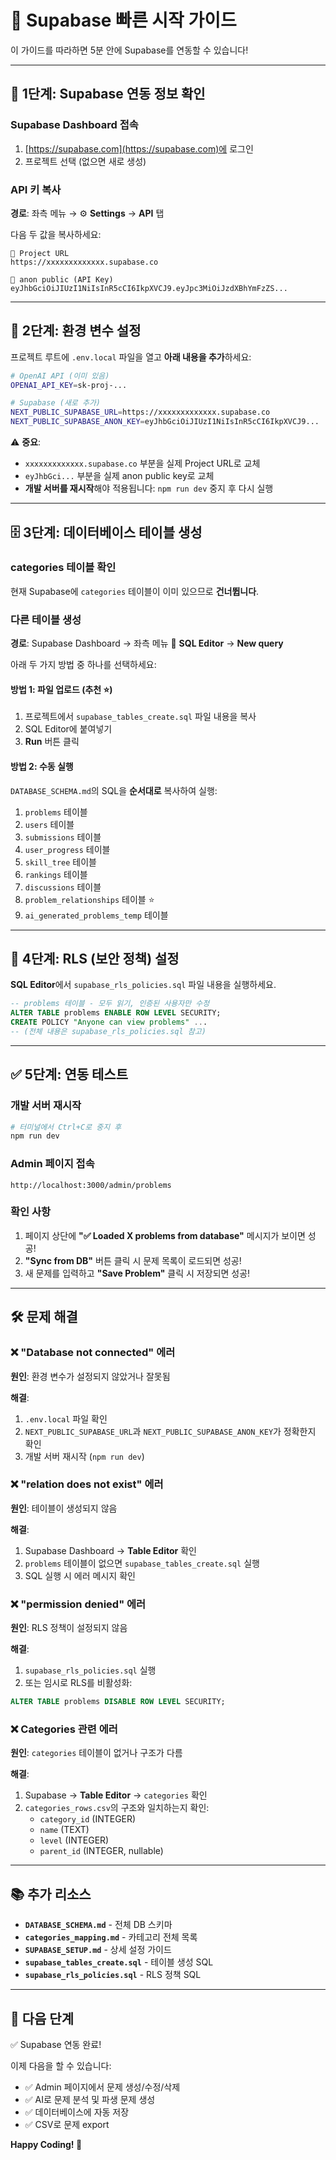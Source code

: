 # 🚀 Supabase 빠른 시작 가이드

이 가이드를 따라하면 5분 안에 Supabase를 연동할 수 있습니다!

---

## 📍 1단계: Supabase 연동 정보 확인

### Supabase Dashboard 접속
1. [https://supabase.com](https://supabase.com)에 로그인
2. 프로젝트 선택 (없으면 새로 생성)

### API 키 복사
**경로**: 좌측 메뉴 → ⚙️ **Settings** → **API** 탭

다음 두 값을 복사하세요:

```
📌 Project URL
https://xxxxxxxxxxxxx.supabase.co

📌 anon public (API Key)
eyJhbGciOiJIUzI1NiIsInR5cCI6IkpXVCJ9.eyJpc3MiOiJzdXBhYmFzZS...
```

---

## 🔧 2단계: 환경 변수 설정

프로젝트 루트에 `.env.local` 파일을 열고 **아래 내용을 추가**하세요:

```bash
# OpenAI API (이미 있음)
OPENAI_API_KEY=sk-proj-...

# Supabase (새로 추가)
NEXT_PUBLIC_SUPABASE_URL=https://xxxxxxxxxxxxx.supabase.co
NEXT_PUBLIC_SUPABASE_ANON_KEY=eyJhbGciOiJIUzI1NiIsInR5cCI6IkpXVCJ9...
```

⚠️ **중요**: 
- `xxxxxxxxxxxxx.supabase.co` 부분을 실제 Project URL로 교체
- `eyJhbGci...` 부분을 실제 anon public key로 교체
- **개발 서버를 재시작**해야 적용됩니다: `npm run dev` 중지 후 다시 실행

---

## 🗄️ 3단계: 데이터베이스 테이블 생성

### categories 테이블 확인
현재 Supabase에 `categories` 테이블이 이미 있으므로 **건너뜁니다**.

### 다른 테이블 생성

**경로**: Supabase Dashboard → 좌측 메뉴 🔧 **SQL Editor** → **New query**

아래 두 가지 방법 중 하나를 선택하세요:

#### 방법 1: 파일 업로드 (추천 ⭐)
1. 프로젝트에서 `supabase_tables_create.sql` 파일 내용을 복사
2. SQL Editor에 붙여넣기
3. **Run** 버튼 클릭

#### 방법 2: 수동 실행
`DATABASE_SCHEMA.md`의 SQL을 **순서대로** 복사하여 실행:
1. `problems` 테이블
2. `users` 테이블
3. `submissions` 테이블
4. `user_progress` 테이블
5. `skill_tree` 테이블
6. `rankings` 테이블
7. `discussions` 테이블
8. `problem_relationships` 테이블 ⭐
9. `ai_generated_problems_temp` 테이블

---

## 🔐 4단계: RLS (보안 정책) 설정

**SQL Editor**에서 `supabase_rls_policies.sql` 파일 내용을 실행하세요.

```sql
-- problems 테이블 - 모두 읽기, 인증된 사용자만 수정
ALTER TABLE problems ENABLE ROW LEVEL SECURITY;
CREATE POLICY "Anyone can view problems" ...
-- (전체 내용은 supabase_rls_policies.sql 참고)
```

---

## ✅ 5단계: 연동 테스트

### 개발 서버 재시작
```bash
# 터미널에서 Ctrl+C로 중지 후
npm run dev
```

### Admin 페이지 접속
```
http://localhost:3000/admin/problems
```

### 확인 사항
1. 페이지 상단에 **"✅ Loaded X problems from database"** 메시지가 보이면 성공!
2. **"Sync from DB"** 버튼 클릭 시 문제 목록이 로드되면 성공!
3. 새 문제를 입력하고 **"Save Problem"** 클릭 시 저장되면 성공!

---

## 🛠️ 문제 해결

### ❌ "Database not connected" 에러
**원인**: 환경 변수가 설정되지 않았거나 잘못됨

**해결**:
1. `.env.local` 파일 확인
2. `NEXT_PUBLIC_SUPABASE_URL`과 `NEXT_PUBLIC_SUPABASE_ANON_KEY`가 정확한지 확인
3. 개발 서버 재시작 (`npm run dev`)

### ❌ "relation does not exist" 에러
**원인**: 테이블이 생성되지 않음

**해결**:
1. Supabase Dashboard → **Table Editor** 확인
2. `problems` 테이블이 없으면 `supabase_tables_create.sql` 실행
3. SQL 실행 시 에러 메시지 확인

### ❌ "permission denied" 에러
**원인**: RLS 정책이 설정되지 않음

**해결**:
1. `supabase_rls_policies.sql` 실행
2. 또는 임시로 RLS를 비활성화:
```sql
ALTER TABLE problems DISABLE ROW LEVEL SECURITY;
```

### ❌ Categories 관련 에러
**원인**: `categories` 테이블이 없거나 구조가 다름

**해결**:
1. Supabase → **Table Editor** → `categories` 확인
2. `categories_rows.csv`의 구조와 일치하는지 확인:
   - `category_id` (INTEGER)
   - `name` (TEXT)
   - `level` (INTEGER)
   - `parent_id` (INTEGER, nullable)

---

## 📚 추가 리소스

- **`DATABASE_SCHEMA.md`** - 전체 DB 스키마
- **`categories_mapping.md`** - 카테고리 전체 목록
- **`SUPABASE_SETUP.md`** - 상세 설정 가이드
- **`supabase_tables_create.sql`** - 테이블 생성 SQL
- **`supabase_rls_policies.sql`** - RLS 정책 SQL

---

## 🎯 다음 단계

✅ Supabase 연동 완료!

이제 다음을 할 수 있습니다:
- ✅ Admin 페이지에서 문제 생성/수정/삭제
- ✅ AI로 문제 분석 및 파생 문제 생성
- ✅ 데이터베이스에 자동 저장
- ✅ CSV로 문제 export

**Happy Coding! 🚀**

